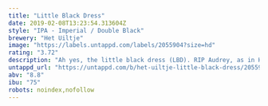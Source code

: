```yaml
---
title: "Little Black Dress"
date: 2019-02-08T13:23:54.313604Z
style: "IPA - Imperial / Double Black"
brewery: "Het Uiltje"
image: "https://labels.untappd.com/labels/2055904?size=hd"
rating: "3.72"
description: "Ah yes, the little black dress (LBD). RIP Audrey, as in Hepburn, who catapulted the LBD to fashion icon and closet staple just by staring through a window at Tiffany’s. Well, our Black Dress IPA is an ode to all that. A versatile 8.8% black IPA truly suitable for all occasion. Brewed with Australian summer hops and gobs of stone fruit, this IPA really is a brew for all seasons. Really. Like the black dress. Hence the name. Get it? Of course you do. And remember, it’s important you drink the Little Black Dress, don’t let the Black Dress drink you."
untappd_url: "https://untappd.com/b/het-uiltje-little-black-dress/2055904"
abv: "8.8"
ibu: "75"
robots: noindex,nofollow
---
```

